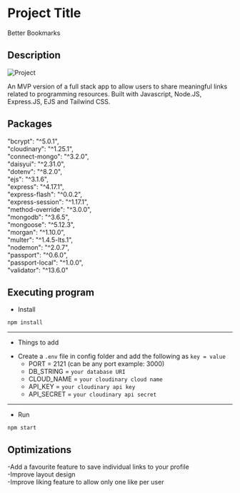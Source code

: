 # Project Title

Better Bookmarks

## Description

![Project](https://s4.gifyu.com/images/bb_gif.gif)

An MVP version of a full stack app to allow users to share meaningful links related to programming resources. Built with Javascript, Node.JS, Express.JS, EJS and Tailwind CSS.

## Packages

"bcrypt": "^5.0.1",<br />
"cloudinary": "^1.25.1",<br />
"connect-mongo": "^3.2.0",<br />
"daisyui": "^2.31.0",<br />
"dotenv": "^8.2.0",<br />
"ejs": "^3.1.6",<br />
"express": "^4.17.1",<br />
"express-flash": "^0.0.2",<br />
"express-session": "^1.17.1",<br />
"method-override": "^3.0.0",<br />
"mongodb": "^3.6.5",<br />
"mongoose": "^5.12.3",<br />
"morgan": "^1.10.0",<br />
"multer": "^1.4.5-lts.1",<br />
"nodemon": "^2.0.7",<br />
"passport": "^0.6.0",<br />
"passport-local": "^1.0.0",<br />
"validator": "^13.6.0"

## Executing program

* Install

`npm install`

---

* Things to add

- Create a `.env` file in config folder and add the following as `key = value`
  - PORT = 2121 (can be any port example: 3000)
  - DB_STRING = `your database URI`
  - CLOUD_NAME = `your cloudinary cloud name`
  - API_KEY = `your cloudinary api key`
  - API_SECRET = `your cloudinary api secret`

---

* Run

`npm start`

## Optimizations

-Add a favourite feature to save individual links to your profile<br />
-Improve layout design<br />
-Improve liking feature to allow only one like per user
